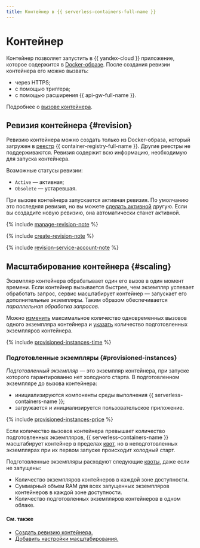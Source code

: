 ```yaml
---
title: Контейнер в {{ serverless-containers-full-name }}
---
```


# Контейнер

Контейнер позволяет запустить в {{ yandex-cloud }} приложение, которое содержится в [Docker-образе](../../container-registry/concepts/docker-image.md). После создания ревизии контейнера его можно вызвать:
* через HTTPS;
* с помощью триггера;
* с помощью расширения {{ api-gw-full-name }}.

Подробнее о [вызове контейнера](./invoke.md).

## Ревизия контейнера {#revision}

Ревизию контейнера можно создать только из Docker-образа, который загружен в [реестр](../../container-registry/concepts/registry) {{ container-registry-full-name }}. Другие реестры не поддерживаются. Ревизия содержит всю информацию, необходимую для запуска контейнера.

Возможные статусы ревизии:
* `Active` — активная;
* `Obsolete` — устаревшая.

При вызове контейнера запускается активная ревизия. По умолчанию это последняя ревизия, но вы можете [сделать активной](../operations/activate-revision.md) другую. Если вы создадите новую ревизию, она автоматически станет активной.

{% include [manage-revision-note](../../_includes/serverless-containers/manage-revision-note.md) %}

{% include [create-revision-note](../../_includes/serverless-containers/create-revision-note.md) %}

{% include [revision-service-account-note](../../_includes/serverless-containers/revision-service-account-note.md) %}

## Масштабирование контейнера {#scaling}

Экземпляр контейнера обрабатывает один его вызов в один момент времени. Если контейнер вызывается быстрее, чем экземпляр успевает обработать запрос, сервис масштабирует контейнер — запускает его дополнительные экземпляры. Таким образом обеспечивается _параллельная обработка запросов_.


Можно [изменить](../operations/manage-revision.md#create) максимальное количество одновременных вызовов одного экземпляра контейнера и [указать](../operations/scaling-settings-add.md) количество подготовленных экземпляров контейнера.


{% include [provisioned-instances-time](../../_includes/functions/provisioned-instances-time.md) %}


### Подготовленные экземпляры {#provisioned-instances}

_Подготовленный экземпляр_ — это экземпляр контейнера, при запуске которого гарантированно нет холодного старта. В подготовленном экземпляре до вызова контейнера:
* инициализируются компоненты среды выполнения {{ serverless-containers-name }};
* загружается и инициализируется пользовательское приложение.

{% include [provisioned-instances-price](../../_includes/serverless-containers/provisioned-instances-price.md) %}

Если количество вызовов контейнера превышает количество подготовленных экземпляров, {{ serverless-containers-name }} масштабирует контейнер в пределах [квот](limits.md#functions-quotas), но в неподготовленных экземплярах при их первом запуске происходит холодный старт.

Подготовленные экземпляры расходуют следующие [квоты](limits.md), даже если не запущены:
* Количество экземпляров контейнеров в каждой зоне доступности.
* Суммарный объем RAM для всех запущенных экземпляров контейнеров в каждой зоне доступности.	
* Количество подготовленных экземпляров контейнеров в одном облаке.



#### См. также

* [Создать ревизию контейнера.](../operations/manage-revision.md#create)
* [Добавить настройки масштабирования.](../operations/scaling-settings-add.md)

